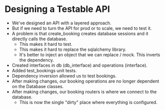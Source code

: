 # Designing a Testable API

* We've designed an API with a layered approach.
* But if we need to turn the API for prod or to scale, we need to test it.
* A problem is that create_booking creates database sessions and it directly calls the database.
  * This makes it hard to test.
  * This makes it hard to replace the sqlalchemy library.
  * It's better to inject an object that we can replace / mock. This inverts the dependency.
* Created interfaces in db (db_interface) and operations (interface).
* Added test_bookings unit tests.
* Dependency inversion allowed us to test bookings.
* After making changes, our booking operations are no longer dependent on the Database classes.
* After making changes, our booking routers is where we connect to the database.
  * This is now the single "dirty" place where everything is configured.
